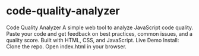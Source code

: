 # code-quality-analyzer
Code Quality Analyzer A simple web tool to analyze JavaScript code quality. Paste your code and get feedback on best practices, common issues, and a quality score. Built with HTML, CSS, and JavaScript.  Live Demo  Install: Clone the repo.  Open index.html in your browser.
